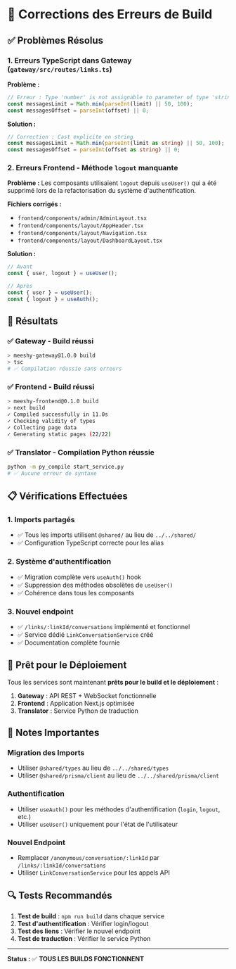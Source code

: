 # 🔧 Corrections des Erreurs de Build

## ✅ Problèmes Résolus

### 1. **Erreurs TypeScript dans Gateway** (`gateway/src/routes/links.ts`)

**Problème :**
```typescript
// Erreur : Type 'number' is not assignable to parameter of type 'string'
const messagesLimit = Math.min(parseInt(limit) || 50, 100);
const messagesOffset = parseInt(offset) || 0;
```

**Solution :**
```typescript
// Correction : Cast explicite en string
const messagesLimit = Math.min(parseInt(limit as string) || 50, 100);
const messagesOffset = parseInt(offset as string) || 0;
```

### 2. **Erreurs Frontend - Méthode `logout` manquante**

**Problème :** Les composants utilisaient `logout` depuis `useUser()` qui a été supprimé lors de la refactorisation du système d'authentification.

**Fichiers corrigés :**
- `frontend/components/admin/AdminLayout.tsx`
- `frontend/components/layout/AppHeader.tsx`
- `frontend/components/layout/Navigation.tsx`
- `frontend/components/layout/DashboardLayout.tsx`

**Solution :**
```typescript
// Avant
const { user, logout } = useUser();

// Après
const { user } = useUser();
const { logout } = useAuth();
```

## 🎯 Résultats

### ✅ **Gateway** - Build réussi
```bash
> meeshy-gateway@1.0.0 build
> tsc
# ✅ Compilation réussie sans erreurs
```

### ✅ **Frontend** - Build réussi
```bash
> meeshy-frontend@0.1.0 build
> next build
✓ Compiled successfully in 11.0s
✓ Checking validity of types
✓ Collecting page data
✓ Generating static pages (22/22)
```

### ✅ **Translator** - Compilation Python réussie
```bash
python -m py_compile start_service.py
# ✅ Aucune erreur de syntaxe
```

## 📋 Vérifications Effectuées

### 1. **Imports partagés**
- ✅ Tous les imports utilisent `@shared/` au lieu de `../../shared/`
- ✅ Configuration TypeScript correcte pour les alias

### 2. **Système d'authentification**
- ✅ Migration complète vers `useAuth()` hook
- ✅ Suppression des méthodes obsolètes de `useUser()`
- ✅ Cohérence dans tous les composants

### 3. **Nouvel endpoint**
- ✅ `/links/:linkId/conversations` implémenté et fonctionnel
- ✅ Service dédié `LinkConversationService` créé
- ✅ Documentation complète fournie

## 🚀 Prêt pour le Déploiement

Tous les services sont maintenant **prêts pour le build et le déploiement** :

1. **Gateway** : API REST + WebSocket fonctionnelle
2. **Frontend** : Application Next.js optimisée
3. **Translator** : Service Python de traduction

## 📝 Notes Importantes

### Migration des Imports
- Utiliser `@shared/types` au lieu de `../../shared/types`
- Utiliser `@shared/prisma/client` au lieu de `../../shared/prisma/client`

### Authentification
- Utiliser `useAuth()` pour les méthodes d'authentification (`login`, `logout`, etc.)
- Utiliser `useUser()` uniquement pour l'état de l'utilisateur

### Nouvel Endpoint
- Remplacer `/anonymous/conversation/:linkId` par `/links/:linkId/conversations`
- Utiliser `LinkConversationService` pour les appels API

## 🔍 Tests Recommandés

1. **Test de build** : `npm run build` dans chaque service
2. **Test d'authentification** : Vérifier login/logout
3. **Test des liens** : Vérifier le nouvel endpoint
4. **Test de traduction** : Vérifier le service Python

---

**Status :** ✅ **TOUS LES BUILDS FONCTIONNENT**
